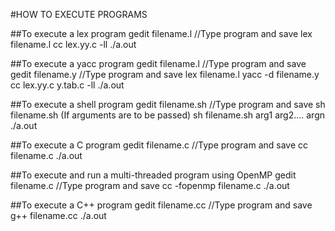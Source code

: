 
#HOW TO EXECUTE PROGRAMS

##To execute a lex program
	gedit filename.l
	//Type program and save
	lex filename.l
	cc lex.yy.c -ll
	./a.out
	
##To execute a yacc program
	gedit filename.l
	//Type program and save
	gedit filename.y
	//Type program and save
	lex filename.l
	yacc -d filename.y
	cc lex.yy.c y.tab.c -ll
	./a.out
	
##To execute a shell program
	gedit filename.sh
	//Type program and save
	sh filename.sh
	(If arguments are to be passed)
	sh filename.sh arg1 arg2.... argn
	./a.out
	
##To execute a C program
	gedit filename.c
	//Type program and save
	cc filename.c
	./a.out
	
##To execute and run a multi-threaded program using OpenMP
	gedit filename.c
	//Type program and save
	cc -fopenmp filename.c
	./a.out

##To execute a C++ program
	gedit filename.cc
	//Type program and save
	g++ filename.cc
	./a.out

